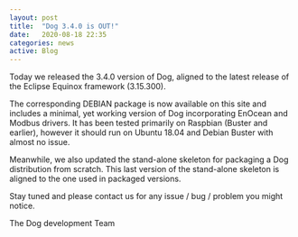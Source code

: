 ```yaml
---
layout: post
title:  "Dog 3.4.0 is OUT!"
date:   2020-08-18 22:35
categories: news
active: Blog
---
```

Today we released the 3.4.0 version of Dog, aligned to the latest release of the Eclipse Equinox framework (3.15.300).

The corresponding DEBIAN package is now available on this site and includes a minimal, yet working version of Dog incorporating EnOcean and Modbus drivers. It has been tested primarily on Raspbian (Buster and earlier), however it should run on Ubuntu 18.04 and Debian Buster with almost no issue.

Meanwhile, we also updated the stand-alone skeleton for packaging a Dog distribution from scratch. This last version of the stand-alone skeleton is aligned to the one used in packaged versions.

Stay tuned and please contact us for any issue / bug / problem you might notice. 

The Dog development Team
